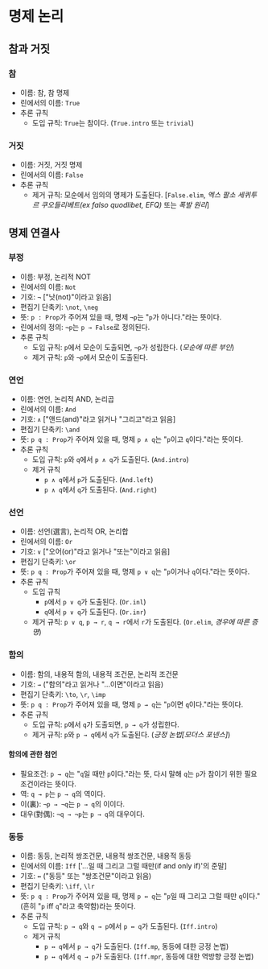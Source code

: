 # 명제 논리

## 참과 거짓

### 참

* 이름: 참, 참 명제
* 린에서의 이름: `True`
* 추론 규칙
  - 도입 규칙: `True`는 참이다. (`True.intro` 또는 `trivial`)

### 거짓

* 이름: 거짓, 거짓 명제
* 린에서의 이름: `False`
* 추론 규칙
  - 제거 규칙: 모순에서 임의의 명제가 도출된다.
  [`False.elim`, *엑스 팔소 세퀴투르 쿠오들리베트(ex falso quodlibet, EFQ)* 또는 *폭발 원리*]

## 명제 연결사

### 부정

* 이름: 부정, 논리적 NOT
* 린에서의 이름: `Not`
* 기호: `¬` ["낫(not)"이라고 읽음]
* 편집기 단축키: `\not`, `\neg`
* 뜻: `p : Prop`가 주어져 있을 때, 명제 `¬p`는 "`p`가 아니다."라는 뜻이다.
* 린에서의 정의: `¬p`는 `p → False`로 정의된다.
* 추론 규칙
  - 도입 규칙: `p`에서 모순이 도출되면, `¬p`가 성립한다.
  (*모순에 따른 부인*)
  - 제거 규칙: `p`와 `¬p`에서 모순이 도출된다.

### 연언

* 이름: 연언, 논리적 AND, 논리곱
* 린에서의 이름: `And`
* 기호: `∧` ["앤드(and)"라고 읽거나 "그리고"라고 읽음]
* 편집기 단축키: `\and`
* 뜻: `p q : Prop`가 주어져 있을 때, 명제 `p ∧ q`는 "`p`이고 `q`이다."라는 뜻이다.
* 추론 규칙
  - 도입 규칙: `p`와 `q`에서 `p ∧ q`가 도출된다. (`And.intro`)
  - 제거 규칙
    + `p ∧ q`에서 `p`가 도출된다. (`And.left`)
    + `p ∧ q`에서 `q`가 도출된다. (`And.right`)

### 선언

* 이름: 선언(選言), 논리적 OR, 논리합
* 린에서의 이름: `Or`
* 기호: `∨` ["오어(or)"라고 읽거나 "또는"이라고 읽음]
* 편집기 단축키: `\or`
* 뜻: `p q : Prop`가 주어져 있을 때, 명제 `p ∨ q`는 "`p`이거나
`q`이다."라는 뜻이다.
* 추론 규칙
  - 도입 규칙
    + `p`에서 `p ∨ q`가 도출된다. (`Or.inl`)
    + `q`에서 `p ∨ q`가 도출된다. (`Or.inr`)
  - 제거 규칙: `p ∨ q`, `p → r`, `q → r`에서 `r`가 도출된다.
  (`Or.elim`, *경우에 따른 증명*)

### 함의

* 이름: 함의, 내용적 함의, 내용적 조건문, 논리적 조건문
* 기호: `→` ("함의"라고 읽거나 "…이면"이라고 읽음)
* 편집기 단축키: `\to`, `\r`, `\imp`
* 뜻: `p q : Prop`가 주어져 있을 때, 명제 `p → q`는 "`p`이면 `q`이다."라는 뜻이다.
* 추론 규칙
  - 도입 규칙: `p`에서 `q`가 도출되면, `p → q`가 성립한다.
  - 제거 규칙: `p`와 `p → q`에서 `q`가 도출된다. (*긍정 논법[모더스 포넨스]*)

#### 함의에 관한 첨언

* 필요조건: `p → q`는 "`q`일 때만 `p`이다."라는 뜻, 다시 말해 `q`는 `p`가 참이기 위한 필요조건이라는 뜻이다.
* 역: `q → p`는 `p → q`의 역이다.
* 이(裏): `¬p → ¬q`는 `p → q`의 이이다.
* 대우(對偶): `¬q → ¬p`는 `p → q`의 대우이다.

### 동등

* 이름: 동등, 논리적 쌍조건문, 내용적 쌍조건문, 내용적 동등
* 린에서의 이름: `Iff` ['…일 때 그리고 그럴 때만(if and only if)'의 준말]
* 기호: `↔` ("동등" 또는 "쌍조건문"이라고 읽음)
* 편집기 단축키: `\iff`, `\lr`
* 뜻: `p q : Prop`가 주어져 있을 때, 명제 `p ↔ q`는 "`p`일 때 그리고 그럴 때만 `q`이다."(흔히 "`p` iff `q`"라고 축약함)라는 뜻이다.
* 추론 규칙
  - 도입 규칙: `p → q`와 `q → p`에서 `p ↔ q`가 도출된다. (`Iff.intro`)
  - 제거 규칙
    + `p ↔ q`에서 `p → q`가 도출된다. (`Iff.mp`, 동등에 대한 긍정 논법)
    + `p ↔ q`에서 `q → p`가 도출된다. (`Iff.mpr`, 동등에 대한 역방향 긍정 논법)
